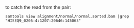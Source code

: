to catch the read from the pair:

```{.bash}
samtools view alignment/normal/normal.sorted.bam |grep "HISEQ9_0205:4:1207:20646:145063"
```

